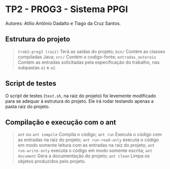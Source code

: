 # TP2 - PROG3 - Sistema PPGI

Autores: Atílio Antônio Dadalto e Tiago da Cruz Santos.

## Estrutura do projeto
>`trab2-prog3 (raiz)` Terá as saídas do projeto;
>`bin/` Contém as classes compiladas Java;
>`src/` Contém o codigo-fonte;
>`entradas_autorais` Contém as entradas solicitadas pela especificação do trabalho, nas subpastas `a1` e `a2`.

## Script de testes

O script de testes (`test.sh`, na raiz do projeto) foi levemente modificado para se adequar à estrutura do projeto. Ele irá rodar testando apenas a pasta raiz do projeto.

## Compilação e execução com o ant

>`ant` ou `ant compile` Compila o código;
>`ant run` Executa o código com as entradas na raiz do projeto;
>`ant run-read-only` executa o código em modo somente leitura com as entradas na raíz do projeto;
>`ant run-write-only` executa o código em modo somente escrita;
>`ant document` Gera a documentação do projeto;
>`ant clean` Limpa os objetos produzidos pelo projeto.
